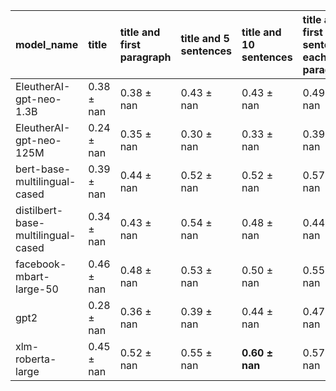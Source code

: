 | model_name                         | title          | title and first paragraph   | title and 5 sentences   | title and 10 sentences   | title and first sentence each paragraph   | raw text       |
|:-----------------------------------|:---------------|:----------------------------|:------------------------|:-------------------------|:------------------------------------------|:---------------|
| EleutherAI-gpt-neo-1.3B            | 0.38 $\pm$ nan | 0.38 $\pm$ nan              | 0.43 $\pm$ nan          | 0.43 $\pm$ nan           | 0.49 $\pm$ nan                            | 0              |
| EleutherAI-gpt-neo-125M            | 0.24 $\pm$ nan | 0.35 $\pm$ nan              | 0.30 $\pm$ nan          | 0.33 $\pm$ nan           | 0.39 $\pm$ nan                            | 0.46 $\pm$ nan |
| bert-base-multilingual-cased       | 0.39 $\pm$ nan | 0.44 $\pm$ nan              | 0.52 $\pm$ nan          | 0.52 $\pm$ nan           | 0.57 $\pm$ nan                            | 0.53 $\pm$ nan |
| distilbert-base-multilingual-cased | 0.34 $\pm$ nan | 0.43 $\pm$ nan              | 0.54 $\pm$ nan          | 0.48 $\pm$ nan           | 0.44 $\pm$ nan                            | 0.52 $\pm$ nan |
| facebook-mbart-large-50            | 0.46 $\pm$ nan | 0.48 $\pm$ nan              | 0.53 $\pm$ nan          | 0.50 $\pm$ nan           | 0.55 $\pm$ nan                            | 0.59 $\pm$ nan |
| gpt2                               | 0.28 $\pm$ nan | 0.36 $\pm$ nan              | 0.39 $\pm$ nan          | 0.44 $\pm$ nan           | 0.47 $\pm$ nan                            | 0.49 $\pm$ nan |
| xlm-roberta-large                  | 0.45 $\pm$ nan | 0.52 $\pm$ nan              | 0.55 $\pm$ nan          | **0.60 $\pm$ nan**       | 0.57 $\pm$ nan                            | 0.58 $\pm$ nan |